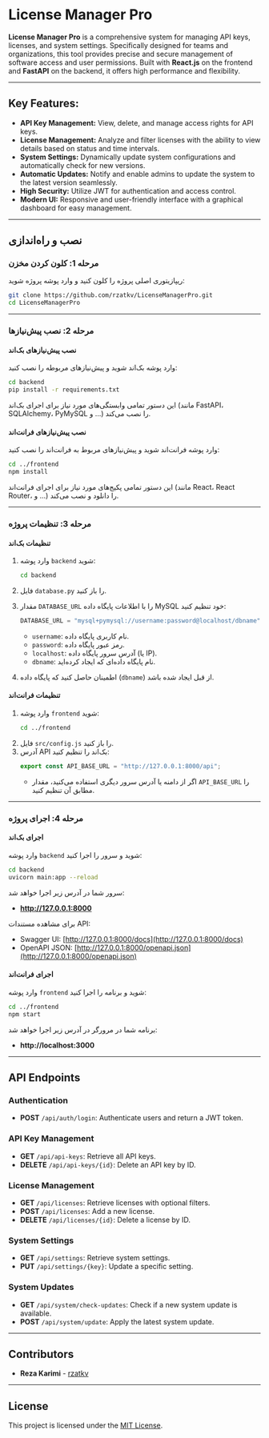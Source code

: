 # License Manager Pro

**License Manager Pro** is a comprehensive system for managing API keys, licenses, and system settings. Specifically designed for teams and organizations, this tool provides precise and secure management of software access and user permissions. Built with **React.js** on the frontend and **FastAPI** on the backend, it offers high performance and flexibility.

---

## Key Features:
- **API Key Management:** View, delete, and manage access rights for API keys.
- **License Management:** Analyze and filter licenses with the ability to view details based on status and time intervals.
- **System Settings:** Dynamically update system configurations and automatically check for new versions.
- **Automatic Updates:** Notify and enable admins to update the system to the latest version seamlessly.
- **High Security:** Utilize JWT for authentication and access control.
- **Modern UI:** Responsive and user-friendly interface with a graphical dashboard for easy management.

---

## نصب و راه‌اندازی

### مرحله 1: کلون کردن مخزن
ریپازیتوری اصلی پروژه را کلون کنید و وارد پوشه پروژه شوید:

```bash
git clone https://github.com/rzatkv/LicenseManagerPro.git
cd LicenseManagerPro
```

---

### مرحله 2: نصب پیش‌نیازها

#### نصب پیش‌نیازهای بک‌اند
وارد پوشه بک‌اند شوید و پیش‌نیازهای مربوطه را نصب کنید:

```bash
cd backend
pip install -r requirements.txt
```

این دستور تمامی وابستگی‌های مورد نیاز برای اجرای بک‌اند (مانند FastAPI، SQLAlchemy، PyMySQL و ...) را نصب می‌کند.

#### نصب پیش‌نیازهای فرانت‌اند
وارد پوشه فرانت‌اند شوید و پیش‌نیازهای مربوط به فرانت‌اند را نصب کنید:

```bash
cd ../frontend
npm install
```

این دستور تمامی پکیج‌های مورد نیاز برای اجرای فرانت‌اند (مانند React، React Router، و ...) را دانلود و نصب می‌کند.

---

### مرحله 3: تنظیمات پروژه

#### تنظیمات بک‌اند
1. وارد پوشه `backend` شوید:
   ```bash
   cd backend
   ```
2. فایل `database.py` را باز کنید.
3. مقدار `DATABASE_URL` را با اطلاعات پایگاه داده MySQL خود تنظیم کنید:
   ```python
   DATABASE_URL = "mysql+pymysql://username:password@localhost/dbname"
   ```
   - `username`: نام کاربری پایگاه داده.
   - `password`: رمز عبور پایگاه داده.
   - `localhost`: آدرس سرور پایگاه داده (یا IP).
   - `dbname`: نام پایگاه داده‌ای که ایجاد کرده‌اید.

4. اطمینان حاصل کنید که پایگاه داده (`dbname`) از قبل ایجاد شده باشد.

#### تنظیمات فرانت‌اند
1. وارد پوشه `frontend` شوید:
   ```bash
   cd ../frontend
   ```
2. فایل `src/config.js` را باز کنید.
3. آدرس API بک‌اند را تنظیم کنید:
   ```javascript
   export const API_BASE_URL = "http://127.0.0.1:8000/api";
   ```
   - اگر از دامنه یا آدرس سرور دیگری استفاده می‌کنید، مقدار `API_BASE_URL` را مطابق آن تنظیم کنید.

---

### مرحله 4: اجرای پروژه

#### اجرای بک‌اند
وارد پوشه `backend` شوید و سرور را اجرا کنید:

```bash
cd backend
uvicorn main:app --reload
```

سرور شما در آدرس زیر اجرا خواهد شد:
- **http://127.0.0.1:8000**

برای مشاهده مستندات API:
- Swagger UI: [http://127.0.0.1:8000/docs](http://127.0.0.1:8000/docs)
- OpenAPI JSON: [http://127.0.0.1:8000/openapi.json](http://127.0.0.1:8000/openapi.json)

#### اجرای فرانت‌اند
وارد پوشه `frontend` شوید و برنامه را اجرا کنید:

```bash
cd ../frontend
npm start
```

برنامه شما در مرورگر در آدرس زیر اجرا خواهد شد:
- **http://localhost:3000**

---

## API Endpoints

### Authentication
- **POST** `/api/auth/login`: Authenticate users and return a JWT token.

### API Key Management
- **GET** `/api/api-keys`: Retrieve all API keys.
- **DELETE** `/api/api-keys/{id}`: Delete an API key by ID.

### License Management
- **GET** `/api/licenses`: Retrieve licenses with optional filters.
- **POST** `/api/licenses`: Add a new license.
- **DELETE** `/api/licenses/{id}`: Delete a license by ID.

### System Settings
- **GET** `/api/settings`: Retrieve system settings.
- **PUT** `/api/settings/{key}`: Update a specific setting.

### System Updates
- **GET** `/api/system/check-updates`: Check if a new system update is available.
- **POST** `/api/system/update`: Apply the latest system update.

---

## Contributors
- **Reza Karimi** - [rzatkv](https://github.com/rzatkv)

---

## License

This project is licensed under the [MIT License](https://opensource.org/licenses/MIT).
